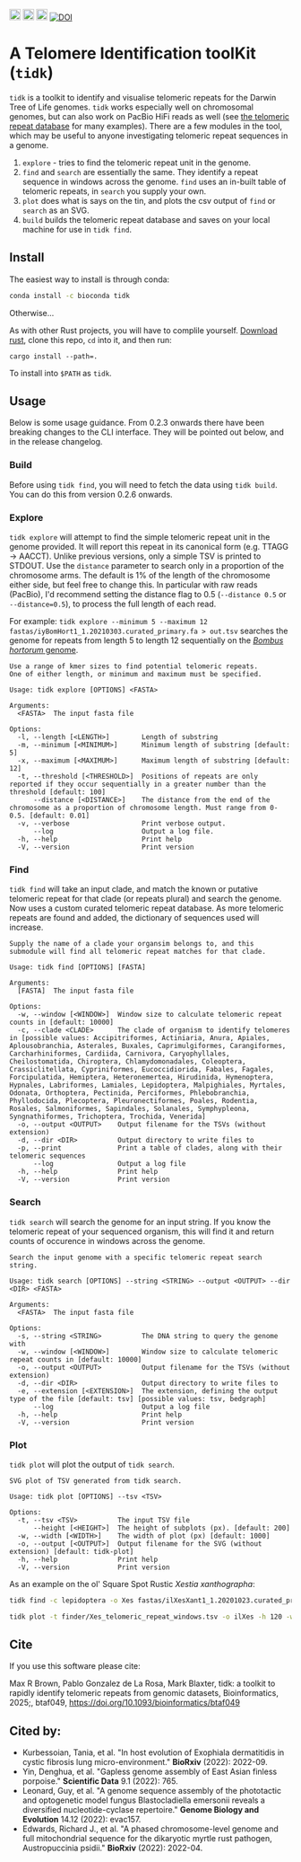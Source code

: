 [<img alt="github" src="https://img.shields.io/badge/github-tolkit/tidk-8da0cb?style=for-the-badge&labelColor=555555&logo=github" height="20">](https://github.com/tolkit/telomeric-identifier)
[<img alt="crates.io" src="https://img.shields.io/crates/v/tidk.svg?style=for-the-badge&color=fc8d62&logo=rust" height="20">](https://crates.io/crates/tidk)
[<img alt="bioconda" src="https://img.shields.io/badge/bioconda-tidk-44A833?style=for-the-badge&labelColor=555555&logo=Anaconda" height="20">](https://bioconda.github.io/recipes/tidk/README.html)
[![DOI](https://zenodo.org/badge/DOI/tidk%20citation.svg)](https://doi.org/10.1093/bioinformatics/btaf049)


# A Telomere Identification toolKit (`tidk`)

`tidk` is a toolkit to identify and visualise telomeric repeats for the Darwin Tree of Life genomes. `tidk` works especially well on chromosomal genomes, but can also work on PacBio HiFi reads as well (see <a href="https://github.com/tolkit/a-telomeric-repeat-database">the telomeric repeat database</a> for many examples). There are a few modules in the tool, which may be useful to anyone investigating telomeric repeat sequences in a genome.

1. `explore` - tries to find the telomeric repeat unit in the genome.
2. `find` and `search` are essentially the same. They identify a repeat sequence in windows across the genome. `find` uses an in-built table of telomeric repeats, in `search` you supply your own.
3. `plot` does what is says on the tin, and plots the csv output of `find` or `search` as an SVG.
4. `build` builds the telomeric repeat database and saves on your local machine for use in `tidk find`.

## Install

The easiest way to install is through conda:

```bash
conda install -c bioconda tidk
```

Otherwise...

As with other Rust projects, you will have to complile yourself. <a href="https://www.rust-lang.org/tools/install">Download rust</a>, clone this repo, `cd` into it, and then run:

`cargo install --path=.`

To install into `$PATH` as `tidk`.

## Usage

Below is some usage guidance. From 0.2.3 onwards there have been breaking changes to the CLI interface. They will be pointed out below, and in the release changelog.

### Build

Before using `tidk find`, you will need to fetch the data using `tidk build`. You can do this from version 0.2.6 onwards.

### Explore 

`tidk explore` will attempt to find the simple telomeric repeat unit in the genome provided. It will report this repeat in its canonical form (e.g. TTAGG -> AACCT). Unlike previous versions, only a simple TSV is printed to STDOUT. Use the `distance` parameter to search only in a proportion of the chromosome arms. The default is 1% of the length of the chromosome either side, but feel free to change this. In particular with raw reads (PacBio), I'd recommend setting the distance flag to 0.5 (`--distance 0.5` or `--distance=0.5`), to process the full length of each read.

For example:
`tidk explore --minimum 5 --maximum 12 fastas/iyBomHort1_1.20210303.curated_primary.fa > out.tsv` searches the genome for repeats from length 5 to length 12 sequentially on the <a href="https://ftp.ncbi.nlm.nih.gov/genomes/all/GCA/905/332/935/GCA_905332935.1_iyBomHort1.1/"><i>Bombus hortorum</i> genome</a>.

```
Use a range of kmer sizes to find potential telomeric repeats.
One of either length, or minimum and maximum must be specified.

Usage: tidk explore [OPTIONS] <FASTA>

Arguments:
  <FASTA>  The input fasta file

Options:
  -l, --length [<LENGTH>]        Length of substring
  -m, --minimum [<MINIMUM>]      Minimum length of substring [default: 5]
  -x, --maximum [<MAXIMUM>]      Maximum length of substring [default: 12]
  -t, --threshold [<THRESHOLD>]  Positions of repeats are only reported if they occur sequentially in a greater number than the threshold [default: 100]
      --distance [<DISTANCE>]    The distance from the end of the chromosome as a proportion of chromosome length. Must range from 0-0.5. [default: 0.01]
  -v, --verbose                  Print verbose output.
      --log                      Output a log file.
  -h, --help                     Print help
  -V, --version                  Print version
```

### Find

`tidk find` will take an input clade, and match the known or putative telomeric repeat for that clade (or repeats plural) and search the genome. Now uses a custom curated telomeric repeat database. As more telomeric repeats are found and added, the dictionary of sequences used will increase.

```
Supply the name of a clade your organsim belongs to, and this submodule will find all telomeric repeat matches for that clade.

Usage: tidk find [OPTIONS] [FASTA]

Arguments:
  [FASTA]  The input fasta file

Options:
  -w, --window [<WINDOW>]  Window size to calculate telomeric repeat counts in [default: 10000]
  -c, --clade <CLADE>      The clade of organism to identify telomeres in [possible values: Accipitriformes, Actiniaria, Anura, Apiales, Aplousobranchia, Asterales, Buxales, Caprimulgiformes, Carangiformes, Carcharhiniformes, Cardiida, Carnivora, Caryophyllales, Cheilostomatida, Chiroptera, Chlamydomonadales, Coleoptera, Crassiclitellata, Cypriniformes, Eucoccidiorida, Fabales, Fagales, Forcipulatida, Hemiptera, Heteronemertea, Hirudinida, Hymenoptera, Hypnales, Labriformes, Lamiales, Lepidoptera, Malpighiales, Myrtales, Odonata, Orthoptera, Pectinida, Perciformes, Phlebobranchia, Phyllodocida, Plecoptera, Pleuronectiformes, Poales, Rodentia, Rosales, Salmoniformes, Sapindales, Solanales, Symphypleona, Syngnathiformes, Trichoptera, Trochida, Venerida]
  -o, --output <OUTPUT>    Output filename for the TSVs (without extension)
  -d, --dir <DIR>          Output directory to write files to
  -p, --print              Print a table of clades, along with their telomeric sequences
      --log                Output a log file
  -h, --help               Print help
  -V, --version            Print version
```

### Search

`tidk search` will search the genome for an input string. If you know the telomeric repeat of your sequenced organism, this will find it and return counts of occurence in windows across the genome.

```
Search the input genome with a specific telomeric repeat search string.

Usage: tidk search [OPTIONS] --string <STRING> --output <OUTPUT> --dir <DIR> <FASTA>

Arguments:
  <FASTA>  The input fasta file

Options:
  -s, --string <STRING>          The DNA string to query the genome with
  -w, --window [<WINDOW>]        Window size to calculate telomeric repeat counts in [default: 10000]
  -o, --output <OUTPUT>          Output filename for the TSVs (without extension)
  -d, --dir <DIR>                Output directory to write files to
  -e, --extension [<EXTENSION>]  The extension, defining the output type of the file [default: tsv] [possible values: tsv, bedgraph]
      --log                      Output a log file
  -h, --help                     Print help
  -V, --version                  Print version
```

### Plot

`tidk plot` will plot the output of `tidk search`.

```
SVG plot of TSV generated from tidk search.

Usage: tidk plot [OPTIONS] --tsv <TSV>

Options:
  -t, --tsv <TSV>          The input TSV file
      --height [<HEIGHT>]  The height of subplots (px). [default: 200]
  -w, --width [<WIDTH>]    The width of plot (px) [default: 1000]
  -o, --output [<OUTPUT>]  Output filename for the SVG (without extension) [default: tidk-plot]
  -h, --help               Print help
  -V, --version            Print version
```

As an example on the ol' Square Spot Rustic <i>Xestia xanthographa</i>:

```bash
tidk find -c lepidoptera -o Xes fastas/ilXesXant1_1.20201023.curated_primary.fa

tidk plot -t finder/Xes_telomeric_repeat_windows.tsv -o ilXes -h 120 -w 800
```

## Cite

If you use this software please cite:

Max R Brown, Pablo Gonzalez de La Rosa, Mark Blaxter, tidk: a toolkit to rapidly identify telomeric repeats from genomic datasets, Bioinformatics, 2025;, btaf049, https://doi.org/10.1093/bioinformatics/btaf049


## Cited by:

- Kurbessoian, Tania, et al. "In host evolution of Exophiala dermatitidis in cystic fibrosis lung micro-environment." **BioRxiv** (2022): 2022-09.
- Yin, Denghua, et al. "Gapless genome assembly of East Asian finless porpoise." **Scientific Data** 9.1 (2022): 765.
- Leonard, Guy, et al. "A genome sequence assembly of the phototactic and optogenetic model fungus Blastocladiella emersonii reveals a diversified nucleotide-cyclase repertoire." **Genome Biology and Evolution** 14.12 (2022): evac157.
- Edwards, Richard J., et al. "A phased chromosome-level genome and full mitochondrial sequence for the dikaryotic myrtle rust pathogen, Austropuccinia psidii." **BioRxiv** (2022): 2022-04.

